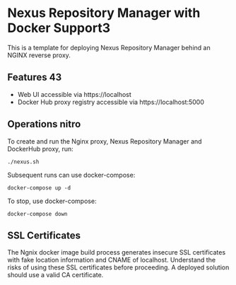 # Nexus Repository Manager with Docker Support3

This is a template for deploying Nexus Repository Manager behind an NGINX reverse proxy.

## Features  43

- Web UI accessible via https://localhost
- Docker Hub proxy registry accessible via https://localhost:5000

## Operations nitro

To create and run the Nginx proxy, Nexus Repository Manager and DockerHub proxy, run:

```
./nexus.sh
```

Subsequent runs can use docker-compose:

```
docker-compose up -d
```

To stop, use docker-compose:

```
docker-compose down
```

## SSL Certificates

The Ngnix docker image build process generates insecure SSL certificates with fake location information and CNAME of localhost. Understand the risks of using these SSL certificates before proceeding. A deployed solution should use a valid CA certificate.
